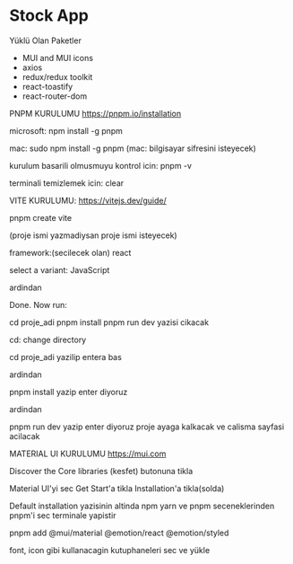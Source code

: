 # Stock App 
Yüklü Olan Paketler
- MUI and MUI icons
- axios
- redux/redux toolkit
- react-toastify
- react-router-dom


PNPM KURULUMU
https://pnpm.io/installation

microsoft: 
npm install -g pnpm

mac: 
sudo npm install -g pnpm
(mac: bilgisayar sifresini isteyecek)

kurulum basarili olmusmuyu kontrol icin: 
pnpm -v


terminali temizlemek icin:
clear

VITE KURULUMU:
https://vitejs.dev/guide/

pnpm create vite

(proje ismi yazmadiysan proje ismi isteyecek)

framework:(secilecek olan)
react

select a variant:
JavaScript

ardindan 

Done. Now run:

cd proje_adi
pnpm install
pnpm run dev 
yazisi cikacak 

cd: change directory

cd proje_adi
yazilip entera bas

ardindan 

pnpm install
yazip enter diyoruz

ardindan 

pnpm run dev 
yazip enter diyoruz proje ayaga kalkacak ve calisma sayfasi acilacak

MATERIAL UI KURULUMU
https://mui.com

Discover the Core libraries (kesfet) butonuna tikla

Material UI'yi sec
Get Start'a tikla
Installation'a tikla(solda)

Default installation yazisinin altinda npm yarn ve pnpm seceneklerinden pnpm'i sec terminale yapistir

pnpm add @mui/material @emotion/react @emotion/styled

font, icon gibi kullanacagin kutuphaneleri sec ve yükle

